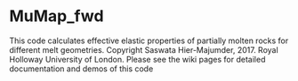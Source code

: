 # MuMap_fwd
This code calculates effective elastic properties of partially molten rocks for different melt geometries. 
Copyright Saswata Hier-Majumder, 2017.
Royal Holloway University of London.
Please see the wiki pages for detailed documentation and demos of this code
